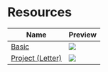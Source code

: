 # Resources

| Name                                                       | Preview                                     |
|------------------------------------------------------------|---------------------------------------------|
| [Basic](templates/rrmesh_basic.drawio)                     | ![](templates/rrmesh_basic.drawio)          |
| [Project (Letter)](templates/rrmesh_project_letter.drawio) | ![](templates/rrmesh_project_letter.drawio) |
